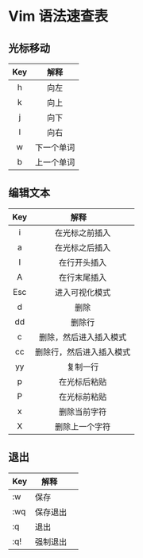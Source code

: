 # Vim 语法速查表


## 光标移动

| Key | 解释    |
| :---:|:-----: |
| h   | 向左    |
| k   | 向上    |
| j   | 向下    |
| l   | 向右    |
| w   | 下一个单词 |
| b   | 上一个单词 |

## 编辑文本

| Key |    解释        |
| :-: | :----------: |
|  i  |   在光标之前插入    |
|  a  |   在光标之后插入    |
|  I  |    在行开头插入    |
|  A  |    在行末尾插入    |
| Esc |   进入可视化模式    |
|  d  |      删除      |
| dd  |     删除行      |
|  c  | 删除，然后进入插入模式  |
| cc  | 删除行，然后进入插入模式 |
| yy  |     复制一行     |
|  p  |    在光标后粘贴    |
|  P  |    在光标前粘贴    |
|  x  |    删除当前字符    |
|  X  |   删除上一个字符    |

## 退出

| Key |    解释         |
| - | ----------- |
| :w  |      保存       |
| :wq |     保存退出      |
| :q  |      退出       |
| :q! |     强制退出      |

